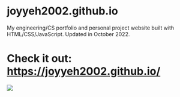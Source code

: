 # joyyeh2002.github.io
My engineering/CS portfolio and personal project website built with HTML/CSS/JavaScript.
Updated in October 2022.
# Check it out: https://joyyeh2002.github.io/
![](https://cdn.discordapp.com/attachments/918977316875558912/1024281285297963018/my_website_thumbnail.PNG)
